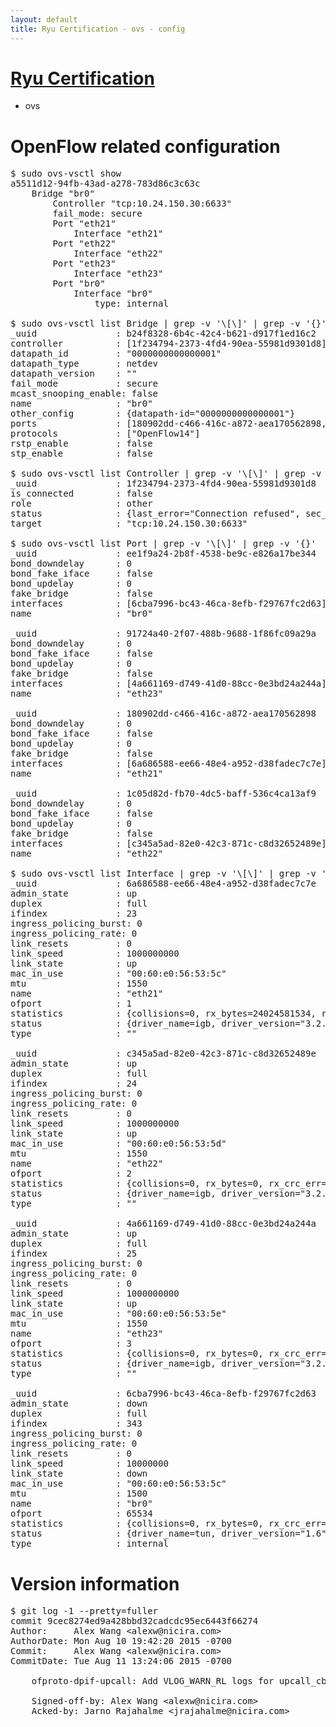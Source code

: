 ```yaml
---
layout: default
title: Ryu Certification - ovs - config
---
```

# [Ryu Certification](http://osrg.github.io/ryu/certification.html)
* ovs 

# OpenFlow related configuration
<pre>
$ sudo ovs-vsctl show
a5511d12-94fb-43ad-a278-783d86c3c63c
    Bridge "br0"
        Controller "tcp:10.24.150.30:6633"
        fail_mode: secure
        Port "eth21"
            Interface "eth21"
        Port "eth22"
            Interface "eth22"
        Port "eth23"
            Interface "eth23"
        Port "br0"
            Interface "br0"
                type: internal

$ sudo ovs-vsctl list Bridge | grep -v '\[\]' | grep -v '{}'
_uuid               : b24f8328-6b4c-42c4-b621-d917f1ed16c2
controller          : [1f234794-2373-4fd4-90ea-55981d9301d8]
datapath_id         : "0000000000000001"
datapath_type       : netdev
datapath_version    : "<built-in>"
fail_mode           : secure
mcast_snooping_enable: false
name                : "br0"
other_config        : {datapath-id="0000000000000001"}
ports               : [180902dd-c466-416c-a872-aea170562898, 1c05d82d-fb70-4dc5-baff-536c4ca13af9, 91724a40-2f07-488b-9688-1f86fc09a29a, ee1f9a24-2b8f-4538-be9c-e826a17be344]
protocols           : ["OpenFlow14"]
rstp_enable         : false
stp_enable          : false

$ sudo ovs-vsctl list Controller | grep -v '\[\]' | grep -v '{}'
_uuid               : 1f234794-2373-4fd4-90ea-55981d9301d8
is_connected        : false
role                : other
status              : {last_error="Connection refused", sec_since_disconnect="3", state=BACKOFF}
target              : "tcp:10.24.150.30:6633"

$ sudo ovs-vsctl list Port | grep -v '\[\]' | grep -v '{}'
_uuid               : ee1f9a24-2b8f-4538-be9c-e826a17be344
bond_downdelay      : 0
bond_fake_iface     : false
bond_updelay        : 0
fake_bridge         : false
interfaces          : [6cba7996-bc43-46ca-8efb-f29767fc2d63]
name                : "br0"

_uuid               : 91724a40-2f07-488b-9688-1f86fc09a29a
bond_downdelay      : 0
bond_fake_iface     : false
bond_updelay        : 0
fake_bridge         : false
interfaces          : [4a661169-d749-41d0-88cc-0e3bd24a244a]
name                : "eth23"

_uuid               : 180902dd-c466-416c-a872-aea170562898
bond_downdelay      : 0
bond_fake_iface     : false
bond_updelay        : 0
fake_bridge         : false
interfaces          : [6a686588-ee66-48e4-a952-d38fadec7c7e]
name                : "eth21"

_uuid               : 1c05d82d-fb70-4dc5-baff-536c4ca13af9
bond_downdelay      : 0
bond_fake_iface     : false
bond_updelay        : 0
fake_bridge         : false
interfaces          : [c345a5ad-82e0-42c3-871c-c8d32652489e]
name                : "eth22"

$ sudo ovs-vsctl list Interface | grep -v '\[\]' | grep -v '{}'
_uuid               : 6a686588-ee66-48e4-a952-d38fadec7c7e
admin_state         : up
duplex              : full
ifindex             : 23
ingress_policing_burst: 0
ingress_policing_rate: 0
link_resets         : 0
link_speed          : 1000000000
link_state          : up
mac_in_use          : "00:60:e0:56:53:5c"
mtu                 : 1550
name                : "eth21"
ofport              : 1
statistics          : {collisions=0, rx_bytes=24024581534, rx_crc_err=0, rx_dropped=0, rx_errors=0, rx_frame_err=0, rx_over_err=0, rx_packets=16026376, tx_bytes=0, tx_dropped=0, tx_errors=0, tx_packets=0}
status              : {driver_name=igb, driver_version="3.2.10-k", firmware_version="2.10-9"}
type                : ""

_uuid               : c345a5ad-82e0-42c3-871c-c8d32652489e
admin_state         : up
duplex              : full
ifindex             : 24
ingress_policing_burst: 0
ingress_policing_rate: 0
link_resets         : 0
link_speed          : 1000000000
link_state          : up
mac_in_use          : "00:60:e0:56:53:5d"
mtu                 : 1550
name                : "eth22"
ofport              : 2
statistics          : {collisions=0, rx_bytes=0, rx_crc_err=0, rx_dropped=0, rx_errors=0, rx_frame_err=0, rx_over_err=0, rx_packets=0, tx_bytes=18089315792, tx_dropped=0, tx_errors=0, tx_packets=12064077}
status              : {driver_name=igb, driver_version="3.2.10-k", firmware_version="2.10-9"}
type                : ""

_uuid               : 4a661169-d749-41d0-88cc-0e3bd24a244a
admin_state         : up
duplex              : full
ifindex             : 25
ingress_policing_burst: 0
ingress_policing_rate: 0
link_resets         : 0
link_speed          : 1000000000
link_state          : up
mac_in_use          : "00:60:e0:56:53:5e"
mtu                 : 1550
name                : "eth23"
ofport              : 3
statistics          : {collisions=0, rx_bytes=0, rx_crc_err=0, rx_dropped=0, rx_errors=0, rx_frame_err=0, rx_over_err=0, rx_packets=0, tx_bytes=1176922500, tx_dropped=0, tx_errors=0, tx_packets=784615}
status              : {driver_name=igb, driver_version="3.2.10-k", firmware_version="2.10-9"}
type                : ""

_uuid               : 6cba7996-bc43-46ca-8efb-f29767fc2d63
admin_state         : down
duplex              : full
ifindex             : 343
ingress_policing_burst: 0
ingress_policing_rate: 0
link_resets         : 0
link_speed          : 10000000
link_state          : down
mac_in_use          : "00:60:e0:56:53:5c"
mtu                 : 1500
name                : "br0"
ofport              : 65534
statistics          : {collisions=0, rx_bytes=0, rx_crc_err=0, rx_dropped=0, rx_errors=0, rx_frame_err=0, rx_over_err=0, rx_packets=0, tx_bytes=0, tx_dropped=0, tx_errors=0, tx_packets=0}
status              : {driver_name=tun, driver_version="1.6", firmware_version="N/A"}
type                : internal
</pre>

# Version information
<pre>
$ git log -1 --pretty=fuller
commit 9cec8274ed9a428bbd32cadcdc95ec6443f66274
Author:     Alex Wang &lt;alexw@nicira.com&gt;
AuthorDate: Mon Aug 10 19:42:20 2015 -0700
Commit:     Alex Wang &lt;alexw@nicira.com&gt;
CommitDate: Tue Aug 11 13:24:06 2015 -0700

    ofproto-dpif-upcall: Add VLOG_WARN_RL logs for upcall_cb&#40;&#41; error.
    
    Signed-off-by: Alex Wang &lt;alexw@nicira.com&gt;
    Acked-by: Jarno Rajahalme &lt;jrajahalme@nicira.com&gt;
</pre>

